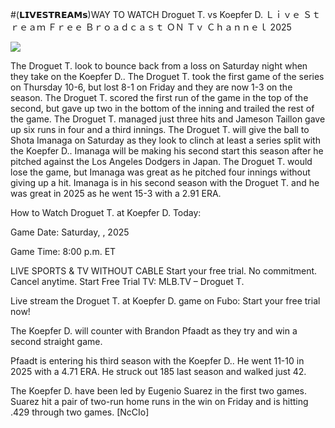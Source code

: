 #(𝗟𝗜𝗩𝗘𝗦𝗧𝗥𝗘𝗔𝗠𝘀)WAY TO WATCH Droguet T. vs Koepfer D. Ｌｉｖｅ Ｓｔｒｅａｍ Ｆｒｅｅ Ｂｒｏａｄｃａｓｔ ＯＮ Ｔｖ Ｃｈａｎｎｅｌ  2025  
  
  
[![](https://i.imgur.com/qSNzIqt.png)](https://movie.rssnews.media/NcAWPSs.php)  
  
The Droguet T. look to bounce back from a loss on Saturday night when they take on the Koepfer D.. The Droguet T. took the first game of the series on Thursday 10-6, but lost 8-1 on Friday and they are now 1-3 on the season. The Droguet T. scored the first run of the game in the top of the second, but gave up two in the bottom of the inning and trailed the rest of the game. The Droguet T. managed just three hits and Jameson Taillon gave up six runs in four and a third innings. The Droguet T. will give the ball to Shota Imanaga on Saturday as they look to clinch at least a series split with the Koepfer D.. Imanaga will be making his second start this season after he pitched against the Los Angeles Dodgers in Japan. The Droguet T. would lose the game, but Imanaga was great as he pitched four innings without giving up a hit. Imanaga is in his second season with the Droguet T. and he was great in 2025 as he went 15-3 with a 2.91 ERA.

How to Watch Droguet T. at Koepfer D. Today:

Game Date: Saturday, , 2025

Game Time: 8:00 p.m. ET

LIVE SPORTS & TV WITHOUT CABLE
Start your free trial. No commitment. Cancel anytime.
Start Free Trial
TV: MLB.TV – Droguet T.

Live stream the Droguet T. at Koepfer D. game on Fubo: Start your free trial now!

The Koepfer D. will counter with Brandon Pfaadt as they try and win a second straight game.

Pfaadt is entering his third season with the Koepfer D.. He went 11-10 in 2025 with a 4.71 ERA. He struck out 185 last season and walked just 42.

The Koepfer D. have been led by Eugenio Suarez in the first two games. Suarez hit a pair of two-run home runs in the win on Friday and is hitting .429 through two games. [NcCIo]